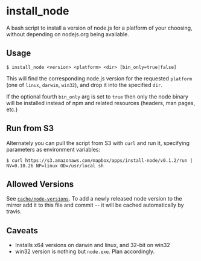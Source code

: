 # install_node

A bash script to install a version of node.js for a platform of your choosing,
without depending on nodejs.org being available.

## Usage

```
$ install_node <version> <platform> <dir> [bin_only=true|false]
```

This will find the corresponding node.js version for the requested `platform`
(one of `linux`, `darwin`, `win32`), and drop it into the specified `dir`.

If the optional fourth `bin_only` arg is set to `true` then only the node binary
will be installed instead of npm and related resources (headers, man pages, etc.)

## Run from S3

Alternately you can pull the script from S3 with `curl` and run it, specifying
parameters as environment variables:

```
$ curl https://s3.amazonaws.com/mapbox/apps/install-node/v0.1.2/run | NV=0.10.26 NP=linux OD=/usr/local sh
```

## Allowed Versions

See [`cache/node-versions`](https://github.com/mapbox/install-node/blob/master/cache/node-versions).
To add a newly released node version to the mirror add it to this file and commit
-- it will be cached automatically by travis.

## Caveats

- Installs x64 versions on darwin and linux, and 32-bit on win32
- win32 version is nothing but `node.exe`. Plan accordingly.
